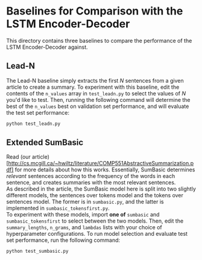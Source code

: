 # Baselines for Comparison with the LSTM Encoder-Decoder
This directory contains three baselines to compare the performance of the LSTM Encoder-Decoder against.

## Lead-N
The Lead-N baseline simply extracts the first $N$ sentences from a given article to create a summary. 
To experiment with this baseline, edit the contents of the `n_values` array in `test_leadn.py` to select
the values of $N$ you'd like to test. Then, running the following command will determine the best of the 
`n_values` best on validation set performance, and will evaluate the test set performance:
```sh
python test_leadn.py
```

## Extended SumBasic
Read (our article)[http://cs.mcgill.ca/~hwiltz/literature/COMP551AbstractiveSummarization.pdf] for more details about how this works. Essentially, SumBasic determines *relevant* sentences according to the frequency of the words in each sentence, and creates summaries with the most relevant sentences. <br>
As described in the article, the SumBasic model here is split into two slightly different models, the sentences over tokens model and the tokens over sentences model. The former is in `sumbasic.py`, and the latter is implemented in `sumbasic_tokensfirst.py`.<br>
To experiment with these models, import **one of** `sumbasic` and `sumbasic_tokensfirst` to select between the two models. Then, edit the `summary_lengths`, `n_grams`, and `lambdas` lists with your choice of hyperparameter configurations. To run model selection and evaluate test set performance, run the following command:
```sh
python test_sumbasic.py
```
